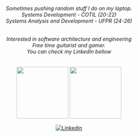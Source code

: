 <h6 align="center">Sometimes pushing random stuff I do on my laptop.<br>Systems Development - COTIL (20-22)<br>Systems Analysis and Development - UFPR (24-26)</h6>
<h6 align="center">Interested in software architecture and engineering<br>Free time guitarist and gamer.<br>You can check my LinkedIn bellow</h6>


<div align="center">
  <img height="140em" src="https://github-readme-stats.vercel.app/api?username=victorbetoni&show_icons=true&theme=dracula&include_all_commits=true&count_private=true"/>
  <img height="140em" src="https://github-readme-stats.vercel.app/api/top-langs/?username=victorbetoni&layout=compact&langs_count=16&theme=dracula"/>
</div>

<p align="center">
  <a href="https://www.linkedin.com/in/victor-hugo-betoni-6a9312215/">
    <img src="https://img.shields.io/badge/linkedin-%230077B5.svg?&style=for-the-badge&logo=linkedin&logoColor=white" alt="Linkedin">
  </a>
</p>
